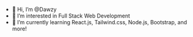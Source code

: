 - 👋 Hi, I’m @Dawzy
- 👀 I’m interested in Full Stack Web Development
- 🌱 I’m currently learning React.js, Tailwind.css, Node.js, Bootstrap, and more!
